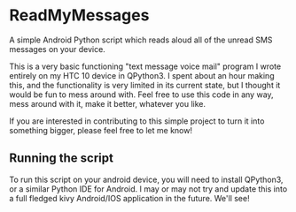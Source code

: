 # ReadMyMessages
A simple Android Python script which reads aloud all of the unread SMS messages on your device.

This is a very basic functioning "text message voice mail" program I wrote entirely on my HTC 10 device in QPython3. I spent about an hour making this, and the functionality is very limited in its current state, but I thought it would be fun to mess around with. Feel free to use this code in any way, mess around with it, make it better, whatever you like. 

If you are interested in contributing to this simple project to turn it into something bigger, please feel free to let me know!

## Running the script
To run this script on your android device, you will need to install QPython3, or a similar Python IDE for Android.
I may or may not try and update this into a full fledged kivy Android/IOS application in the future. We'll see!

